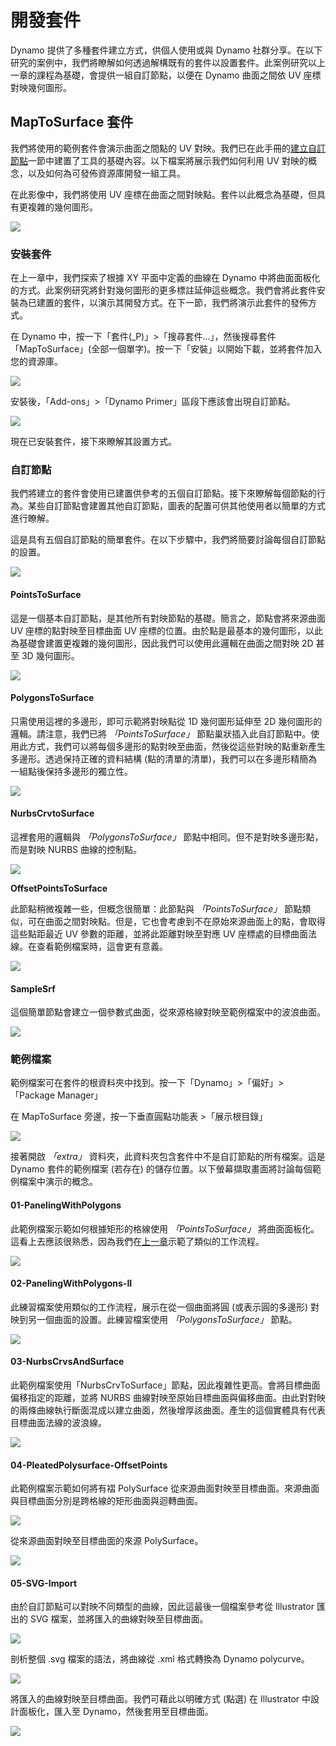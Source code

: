 # 開發套件

Dynamo 提供了多種套件建立方式，供個人使用或與 Dynamo 社群分享。在以下研究的案例中，我們將瞭解如何透過解構既有的套件以設置套件。此案例研究以上一章的課程為基礎，會提供一組自訂節點，以便在 Dynamo 曲面之間依 UV 座標對映幾何圖形。

## MapToSurface 套件

我們將使用的範例套件會演示曲面之間點的 UV 對映。我們已在此手冊的[建立自訂節點](../10\_custom-nodes/10-2\_creating.md)一節中建置了工具的基礎內容。以下檔案將展示我們如何利用 UV 對映的概念，以及如何為可發佈資源庫開發一組工具。

在此影像中，我們將使用 UV 座標在曲面之間對映點。套件以此概念為基礎，但具有更複雜的幾何圖形。

![](../images/6-2/3/uvMap.jpg)

### 安裝套件

在上一章中，我們探索了根據 XY 平面中定義的曲線在 Dynamo 中將曲面面板化的方式。此案例研究將針對幾何圖形的更多標註延伸這些概念。我們會將此套件安裝為已建置的套件，以演示其開發方式。在下一節，我們將演示此套件的發佈方式。

在 Dynamo 中，按一下「套件(\_P)」>「搜尋套件...」，然後搜尋套件「MapToSurface」(全部一個單字)。按一下「安裝」以開始下載，並將套件加入您的資源庫。

![](<../images/6-2/3/develop package - install package 01.jpg>)

安裝後，「Add-ons」>「Dynamo Primer」區段下應該會出現自訂節點。

![](<../images/6-2/3/develop package - install package 02 (1) (1).jpg>)

現在已安裝套件，接下來瞭解其設置方式。

### 自訂節點

我們將建立的套件會使用已建置供參考的五個自訂節點。接下來瞭解每個節點的行為。某些自訂節點會建置其他自訂節點，圖表的配置可供其他使用者以簡單的方式進行瞭解。

這是具有五個自訂節點的簡單套件。在以下步驟中，我們將簡要討論每個自訂節點的設置。

![](<../images/6-2/3/develop package - custom nodes 01 (1) (1).jpg>)

#### **PointsToSurface**

這是一個基本自訂節點，是其他所有對映節點的基礎。簡言之，節點會將來源曲面 UV 座標的點對映至目標曲面 UV 座標的位置。由於點是最基本的幾何圖形，以此為基礎會建置更複雜的幾何圖形，因此我們可以使用此邏輯在曲面之間對映 2D 甚至 3D 幾何圖形。

![](<../images/6-2/3/develop package -pointToSurface.jpg>)

#### **PolygonsToSurface**

只需使用這裡的多邊形，即可示範將對映點從 1D 幾何圖形延伸至 2D 幾何圖形的邏輯。請注意，我們已將 _「PointsToSurface」_ 節點巢狀插入此自訂節點中。使用此方式，我們可以將每個多邊形的點對映至曲面，然後從這些對映的點重新產生多邊形。透過保持正確的資料結構 (點的清單的清單)，我們可以在多邊形精簡為一組點後保持多邊形的獨立性。

![](<../images/6-2/3/develop package -polygonsToSurface.jpg>)

#### **NurbsCrvtoSurface**

這裡套用的邏輯與 _「PolygonsToSurface」_ 節點中相同。但不是對映多邊形點，而是對映 NURBS 曲線的控制點。

![](<../images/6-2/3/develop package -nurbsCrvtoSurface.jpg>)

**OffsetPointsToSurface**

此節點稍微複雜一些，但概念很簡單：此節點與 _「PointsToSurface」_ 節點類似，可在曲面之間對映點。但是，它也會考慮到不在原始來源曲面上的點，會取得這些點距最近 UV 參數的距離，並將此距離對映至對應 UV 座標處的目標曲面法線。在查看範例檔案時，這會更有意義。

![](<../images/6-2/3/develop package -OffsetPointsToSurface.jpg>)

#### **SampleSrf**

這個簡單節點會建立一個參數式曲面，從來源格線對映至範例檔案中的波浪曲面。

![](<../images/6-2/3/develop package -sampleSrf.jpg>)

### 範例檔案

範例檔案可在套件的根資料夾中找到。按一下「Dynamo」>「偏好」>「Package Manager」

在 MapToSurface 旁邊，按一下垂直圓點功能表 >「展示根目錄」

![](<../images/6-2/3/develop package - example files 01.jpg>)

接著開啟 _「extra」_ 資料夾，此資料夾包含套件中不是自訂節點的所有檔案。這是 Dynamo 套件的範例檔案 (若存在) 的儲存位置。以下螢幕擷取畫面將討論每個範例檔案中演示的概念。

#### **01-PanelingWithPolygons**

此範例檔案示範如何根據矩形的格線使用 _「PointsToSurface」_ 將曲面面板化。這看上去應該很熟悉，因為我們在[上一章](../10\_custom-nodes/10-2\_creating.md)示範了類似的工作流程。

![](<../images/6-2/3/develop package -sample file 01.jpg>)

#### **02-PanelingWithPolygons-II**

此練習檔案使用類似的工作流程，展示在從一個曲面將圓 (或表示圓的多邊形) 對映到另一個曲面的設置。此練習檔案使用 _「PolygonsToSurface」_ 節點。

![](<../images/6-2/3/develop package -sample file 02.jpg>)

#### **03-NurbsCrvsAndSurface**

此範例檔案使用「NurbsCrvToSurface」節點，因此複雜性更高。會將目標曲面偏移指定的距離，並將 NURBS 曲線對映至原始目標曲面與偏移曲面。由此對對映的兩條曲線執行斷面混成以建立曲面，然後增厚該曲面。產生的這個實體具有代表目標曲面法線的波浪線。

![](<../images/6-2/3/develop package -sample file 03.jpg>)

#### **04-PleatedPolysurface-OffsetPoints**

此範例檔案示範如何將有褶 PolySurface 從來源曲面對映至目標曲面。來源曲面與目標曲面分別是跨格線的矩形曲面與迴轉曲面。

![](<../images/6-2/3/develop package -sample file 04a.jpg>)

從來源曲面對映至目標曲面的來源 PolySurface。

![](<../images/6-2/3/develop package -sample file 04b.jpg>)

#### **05-SVG-Import**

由於自訂節點可以對映不同類型的曲線，因此這最後一個檔案參考從 Illustrator 匯出的 SVG 檔案，並將匯入的曲線對映至目標曲面。

![](<../images/6-2/3/develop package -sample file 05a.jpg>)

剖析整個 .svg 檔案的語法，將曲線從 .xml 格式轉換為 Dynamo polycurve。

![](<../images/6-2/3/develop package -sample file 05b.jpg>)

將匯入的曲線對映至目標曲面。我們可藉此以明確方式 (點選) 在 Illustrator 中設計面板化，匯入至 Dynamo，然後套用至目標曲面。

![](<../images/6-2/3/develop package -sample file 05c.jpg>)
